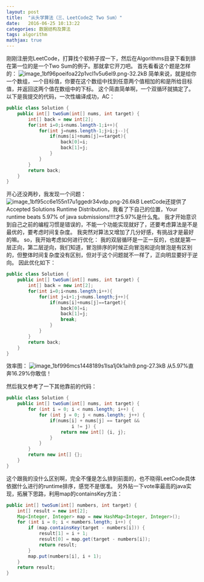 ```yaml
---
layout: post
title:  "从头学算法（三、LeetCode之 Two Sum）"
date:   2016-06-25 10:13:22
categories: 数据结构及算法
tags: algorithm
mathjax: true
---
```


刚刚注册完LeetCode，打算找个软柿子捏一下，然后在Algorithms目录下看到排在第一位的是一个Two Sum的例子。那就拿它开刀吧。
首先看看这个题是怎样的：
![image_1bf96poeifoa22p1vcl1v5u6el9.png-32.2kB][1]
简单来说，就是给你一个数组，一个目标值，你要在这个数组中找到任意两个值相加的和是所给目标值，并返回这两个值在数组中的下标。
这个简直简单啊，一个双循环就搞定了。
以下是我提交的代码，一次性编译成功，AC：
``` java
public class Solution {
    public int[] twoSum(int[] nums, int target) {
        int[] back = new int[2];
        for(int i=0;i<nums.length-1;i++){
            for(int j=nums.length-1;j>i;j--){
                if(nums[i]+nums[j]==target){
                    back[0]=i;
                    back[1]=j;
                }
            }
        }
        return back;
    }
}
```
开心还没两秒，我发现一个问题：
![image_1bf95cc6e155n17u1ggedr34vdp.png-26.6kB][2]
LeetCode还提供了Accepted Solutions Runtime Distribution，我看了下自己的位置，Your runtime beats 5.97% of java submissions!!!!才5.97%是什么鬼。
我才开始意识到自己之前的编程习惯是错误的，不能一个功能实现就好了，还要考虑算法是不是最优的，要考虑时间复杂度。
我突然对算法又增加了几分好感，有挑战才是最好的嘛。
so，我开始考虑如何进行优化：
我的双层循环是一正一反的，也就是第一层正向，第二层逆向，我们知道，冒泡排序的时候正向冒泡和逆向冒泡是有区别的，但整体时间复杂度没有区别，但对于这个问题就不一样了，正向明显要好于逆向。
因此优化如下：
``` java
public class Solution {
    public int[] twoSum(int[] nums, int target) {
        int[] back = new int[2];
        for(int i=0;i<nums.length;i++){
            for(int j=i+1;j<nums.length;j++){
                if(nums[i]+nums[j]==target){
                    back[0]=i;
                    back[1]=j;
                    break;
                }
            }
        }
        return back;
    }
}
```
效率图：
![image_1bf996mcs1448189s1lsa1j0k1aih9.png-27.3kB][3]
从5.97%直奔16.29%你敢信！

然后我又参考了一下其他靠前的代码：
``` java
public class Solution {
    public int[] twoSum(int[] nums, int target) {
        for (int i = 0; i < nums.length; i++) {
            for (int j = 0; j < nums.length; j++) {
                if(nums[i] + nums[j] == target &&
                        i != j) {
                    return new int[] {i, j};
                }
            }
        }
        return new int[] {};
    }
}
```
这个跟我的没什么区别啊，完全不懂是怎么排到前面的，也不晓得LeetCode具体依据什么进行的runtime排序，感觉不是很准。
另外贴一下vote率最高的java实现，拓展下思路，利用map的containsKey方法：
```java
public int[] twoSum(int[] numbers, int target) {
    int[] result = new int[2];
    Map<Integer, Integer> map = new HashMap<Integer, Integer>();
    for (int i = 0; i < numbers.length; i++) {
        if (map.containsKey(target - numbers[i])) {
            result[1] = i + 1;
            result[0] = map.get(target - numbers[i]);
            return result;
        }
        map.put(numbers[i], i + 1);
    }
    return result;
}
```

  [1]: http://static.zybuluo.com/coldxiangyu/w3ho0r5zegrtwds2df4qh5a5/image_1bf96poeifoa22p1vcl1v5u6el9.png
  [2]: http://static.zybuluo.com/coldxiangyu/1jwgx9mnanm1ppfglu72fd1i/image_1bf95cc6e155n17u1ggedr34vdp.png
  [3]: http://static.zybuluo.com/coldxiangyu/xzz1eu01kyo88d6youxezue1/image_1bf996mcs1448189s1lsa1j0k1aih9.png

